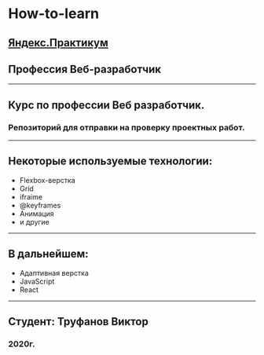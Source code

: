 # How-to-learn
## [Яндекс.Практикум](https://praktikum.yandex.ru)
## Профессия Веб-разработчик

___________________________

## Курс по профессии Веб разработчик.
### Репозиторий для отправки на проверку проектных работ.
___________________________

## Некоторые используемые технологии:
* Flexbox-верстка
* Grid
* ifraime
* @keyframes
* Анимация
* и другие
___________________________

## В дальнейшем:
* Адаптивная верстка
* JavaScript
* React
___________________________
## Студент: Труфанов Виктор 
### 2020г.

